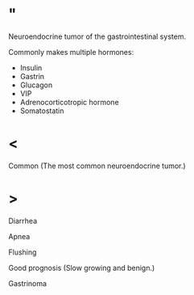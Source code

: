 # "

Neuroendocrine tumor of the gastrointestinal system.

Commonly makes multiple hormones:

- Insulin
- Gastrin
- Glucagon
- VIP
- Adrenocorticotropic hormone
- Somatostatin

# <

Common
(The most common neuroendocrine tumor.)

# >

Diarrhea

Apnea

Flushing

Good prognosis
(Slow growing and benign.)

Gastrinoma
